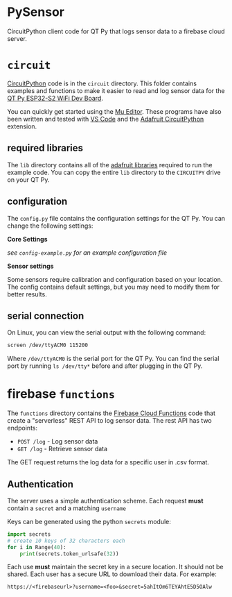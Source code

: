 # PySensor
CircuitPython client code for QT Py that logs sensor data to a firebase cloud server.

`circuit`
=================
[CircuitPython](https://learn.adafruit.com/welcome-to-circuitpython/what-is-circuitpython) code is
in the `circuit` directory. This folder contains examples and functions to make it easier
to read and log sensor data for the [QT Py ESP32-S2 WiFi Dev Board](https://www.adafruit.com/product/5325).

You can quickly get started using the [Mu Editor](https://codewith.mu/). These programs have
also been written and tested with [VS Code](https://code.visualstudio.com/) and the
[Adafruit CircuitPython](https://learn.adafruit.com/adafruit-circuitpython-ide-setup) extension.

required libraries
------------------
The `lib` directory contains all of the [adafruit libraries](https://circuitpython.org/libraries) required
to run the example code. You can copy the entire `lib` directory to the `CIRCUITPY` drive on your QT Py.

configuration
-------------
The `config.py` file contains the configuration settings for the QT Py.
You can change the following settings:

**Core Settings**

_see `config-example.py` for an example configuration file_

**Sensor settings**

Some sensors require calibration and configuration based
on your location. The config contains default settings, but you
may need to modify them for better results.


serial connection
-----------------
On Linux, you can view the serial output with the following command:

```bash
screen /dev/ttyACM0 115200
```

Where `/dev/ttyACM0` is the serial port for the QT Py. You can find the serial port by running
`ls /dev/tty*` before and after plugging in the QT Py.

firebase `functions`
====================

The `functions` directory contains the [Firebase Cloud Functions](https://firebase.google.com/docs/functions)
code that create a "serverless" REST API to log sensor data. The rest API has two endpoints:

- `POST /log` - Log sensor data
- `GET /log` - Retrieve sensor data

The GET request returns the log data for a specific user in .csv format.

Authentication
--------------
The server uses a simple authentication scheme. Each request **must** contain a `secret`
and a matching `username`

Keys can be generated using the python `secrets` module:

```python
import secrets
# create 10 keys of 32 characters each
for i in Range(40):
    print(secrets.token_urlsafe(32))
```

Each use **must** maintain the secret key in a secure location. It should not be shared.
Each user has a secure URL to download their data. For example:

`https://<firebaseurl>?username=<foo>&secret=5ahItOm6TEYAhtE5D5OAlw`